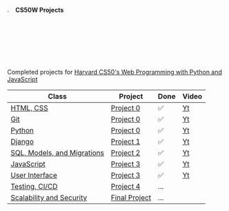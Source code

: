 [<img src="https://edx-cdn.org/v3/prod/logo.svg" width="3%"></img>](https://learning.edx.org/course/course-v1:HarvardX+CS50W+Web/home) <strong>CS50W Projects</strong>     
<br>
Completed projects for [Harvard CS50's Web Programming with Python and JavaScript](https://courses.edx.org/courses/course-v1:HarvardX+CS50W+Web/course/)


Class  | Project  | Done  | Video
------------- | ------------- | ------------- | -------------
[HTML, CSS](https://learning.edx.org/course/course-v1:HarvardX+CS50W+Web/block-v1:HarvardX+CS50W+Web+type@sequential+block@2adc64be866f4d8e99eaf5910ba40f7e/block-v1:HarvardX+CS50W+Web+type@vertical+block@abbe52e8a67b4418ae75d84f92c84465)  | [Project 0](https://github.com/marco-create/CS50W/tree/master/project0-fakeGoogle)  | ✅   |   [Yt](https://www.youtube.com/watch?v=ahM0w5mf_0I&t=2s&ab_channel=MarcoNinghetto)
[Git](https://learning.edx.org/course/course-v1:HarvardX+CS50W+Web/block-v1:HarvardX+CS50W+Web+type@sequential+block@e1db1d5394cf476ba0c925010b94a5f4/block-v1:HarvardX+CS50W+Web+type@vertical+block@b1c469d6180c45e1b03bfcbd09a78f78)  | [Project 0](https://github.com/marco-create/CS50W/tree/master/project0-fakeGoogle)  | ✅   |   [Yt](https://www.youtube.com/watch?v=ahM0w5mf_0I&t=2s&ab_channel=MarcoNinghetto)
[Python](https://learning.edx.org/course/course-v1:HarvardX+CS50W+Web/block-v1:HarvardX+CS50W+Web+type@sequential+block@1f15588a9a7a47149f4c9dddea4edae0)  |  [Project 0](https://github.com/marco-create/CS50W/tree/master/project0-fakeGoogle)  | ✅   |   [Yt](https://www.youtube.com/watch?v=ahM0w5mf_0I&t=2s&ab_channel=MarcoNinghetto)
[Django](https://learning.edx.org/course/course-v1:HarvardX+CS50W+Web/block-v1:HarvardX+CS50W+Web+type@sequential+block@7c96b1e9ac10425c8943405f757bef78/block-v1:HarvardX+CS50W+Web+type@vertical+block@0e44dd21c79641ff9fe2a6cd8cc92150)  |  [Project 1](https://github.com/marco-create/CS50W/tree/master/project1-encyclopedia)  | ✅   |   [Yt](https://www.youtube.com/watch?v=-plXCLymlTc&t=3s&ab_channel=MarcoNinghetto)
[SQL, Models, and Migrations](https://learning.edx.org/course/course-v1:HarvardX+CS50W+Web/block-v1:HarvardX+CS50W+Web+type@sequential+block@5b5791da2eec43c6b5d3d230ec66e75d/block-v1:HarvardX+CS50W+Web+type@vertical+block@f9d2fe483fe84a6e95e6f5bfc955ea46)  |  [Project 2](https://github.com/marco-create/CS50W/tree/master/project2-ecommerce)  | ✅   |   [Yt](https://www.youtube.com/watch?v=IRBPLj2JQf8&t=92s)
[JavaScript](https://learning.edx.org/course/course-v1:HarvardX+CS50W+Web/block-v1:HarvardX+CS50W+Web+type@sequential+block@6c98421076ef4cb285ecf92b7445d568/block-v1:HarvardX+CS50W+Web+type@vertical+block@3553e4a6c3dd4a37a8f6c06bbda1002f)  |  [Project 3](https://github.com/marco-create/CS50W/tree/master/project3-emailApp)  | ✅   | [Yt](https://www.youtube.com/watch?v=sD37Y8XL6Os&ab_channel=MarcoNinghettoMarcoNinghetto)
[User Interface](https://learning.edx.org/course/course-v1:HarvardX+CS50W+Web/block-v1:HarvardX+CS50W+Web+type@sequential+block@fb87b5c3917c4281a6993ceb0a9106e7)  | [Project 3](https://github.com/marco-create/CS50W/tree/master/project3-emailApp)  | ✅   | [Yt](https://www.youtube.com/watch?v=sD37Y8XL6Os&ab_channel=MarcoNinghettoMarcoNinghetto)
[Testing, CI/CD](https://learning.edx.org/course/course-v1:HarvardX+CS50W+Web/block-v1:HarvardX+CS50W+Web+type@sequential+block@bfdefb90e5cc40fca934ac14cd1450b2/block-v1:HarvardX+CS50W+Web+type@vertical+block@2fd6e26bd7a94b708afc8ba64be94c49)  |[Project 4](#)  | ...
[Scalability and Security](https://learning.edx.org/course/course-v1:HarvardX+CS50W+Web/block-v1:HarvardX+CS50W+Web+type@sequential+block@cd401c2f836448e0afcc2178ae6fc79b/block-v1:HarvardX+CS50W+Web+type@vertical+block@d4d21d05eba34f79995f5ca6b9a4350a)  | [Final Project](#)  | ...
